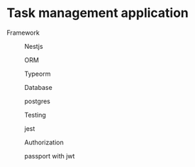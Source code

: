 <h1>Task management application</h2>
<l>
  <dl>Framework</dl>
  <dd>Nestjs<dd>
  <dl>ORM</dl>
  <dd>Typeorm<dd>
  <dl>Database</dl>
  <dd>postgres<dd>
  <dl>Testing</dl>
  <dd>jest<dd>
  <dl>Authorization</dl>
  <dd>passport with jwt<dd>
</l>
